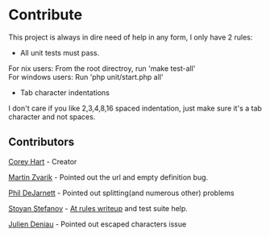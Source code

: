Contribute
==========

This project is always in dire need of help in any form, I only have 2 rules:

- All unit tests must pass.

For nix users: From the root directroy, run 'make test-all'  
For windows users: Run 'php unit/start.php all'

- Tab character indentations

I don't care if you like 2,3,4,8,16 spaced indentation, just make sure it's a tab character and not spaces.


Contributors
------------
[Corey Hart](http://www.codenothing.com) - Creator

[Martin Zvarík](http://www.teplaky.net/) - Pointed out the url and empty definition bug.

[Phil DeJarnett](http://www.overzealous.com/) - Pointed out splitting(and numerous other) problems

[Stoyan Stefanov](http://www.phpied.com/) - [At rules writeup](http://www.phpied.com/css-railroad-diagrams/) and test suite help.

[Julien Deniau](http://www.jeuxvideo.fr/) - Pointed out escaped characters issue
